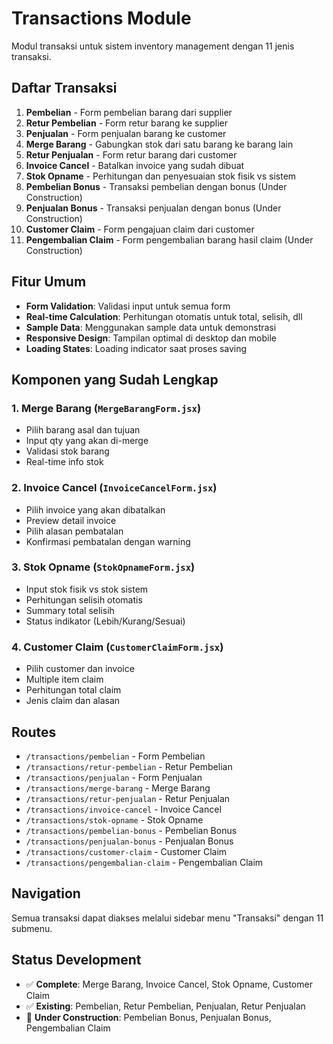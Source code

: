 # Transactions Module

Modul transaksi untuk sistem inventory management dengan 11 jenis transaksi.

## Daftar Transaksi

1. **Pembelian** - Form pembelian barang dari supplier
2. **Retur Pembelian** - Form retur barang ke supplier
3. **Penjualan** - Form penjualan barang ke customer
4. **Merge Barang** - Gabungkan stok dari satu barang ke barang lain
5. **Retur Penjualan** - Form retur barang dari customer
6. **Invoice Cancel** - Batalkan invoice yang sudah dibuat
7. **Stok Opname** - Perhitungan dan penyesuaian stok fisik vs sistem
8. **Pembelian Bonus** - Transaksi pembelian dengan bonus (Under Construction)
9. **Penjualan Bonus** - Transaksi penjualan dengan bonus (Under Construction)
10. **Customer Claim** - Form pengajuan claim dari customer
11. **Pengembalian Claim** - Form pengembalian barang hasil claim (Under Construction)

## Fitur Umum

- **Form Validation**: Validasi input untuk semua form
- **Real-time Calculation**: Perhitungan otomatis untuk total, selisih, dll
- **Sample Data**: Menggunakan sample data untuk demonstrasi
- **Responsive Design**: Tampilan optimal di desktop dan mobile
- **Loading States**: Loading indicator saat proses saving

## Komponen yang Sudah Lengkap

### 1. Merge Barang (`MergeBarangForm.jsx`)
- Pilih barang asal dan tujuan
- Input qty yang akan di-merge
- Validasi stok barang
- Real-time info stok

### 2. Invoice Cancel (`InvoiceCancelForm.jsx`)
- Pilih invoice yang akan dibatalkan
- Preview detail invoice
- Pilih alasan pembatalan
- Konfirmasi pembatalan dengan warning

### 3. Stok Opname (`StokOpnameForm.jsx`)
- Input stok fisik vs stok sistem
- Perhitungan selisih otomatis
- Summary total selisih
- Status indikator (Lebih/Kurang/Sesuai)

### 4. Customer Claim (`CustomerClaimForm.jsx`)
- Pilih customer dan invoice
- Multiple item claim
- Perhitungan total claim
- Jenis claim dan alasan

## Routes

- `/transactions/pembelian` - Form Pembelian
- `/transactions/retur-pembelian` - Retur Pembelian
- `/transactions/penjualan` - Form Penjualan
- `/transactions/merge-barang` - Merge Barang
- `/transactions/retur-penjualan` - Retur Penjualan
- `/transactions/invoice-cancel` - Invoice Cancel
- `/transactions/stok-opname` - Stok Opname
- `/transactions/pembelian-bonus` - Pembelian Bonus
- `/transactions/penjualan-bonus` - Penjualan Bonus
- `/transactions/customer-claim` - Customer Claim
- `/transactions/pengembalian-claim` - Pengembalian Claim

## Navigation

Semua transaksi dapat diakses melalui sidebar menu "Transaksi" dengan 11 submenu.

## Status Development

- ✅ **Complete**: Merge Barang, Invoice Cancel, Stok Opname, Customer Claim
- ✅ **Existing**: Pembelian, Retur Pembelian, Penjualan, Retur Penjualan
- 🚧 **Under Construction**: Pembelian Bonus, Penjualan Bonus, Pengembalian Claim
